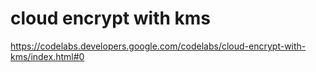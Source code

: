 # cloud encrypt with kms

https://codelabs.developers.google.com/codelabs/cloud-encrypt-with-kms/index.html#0
